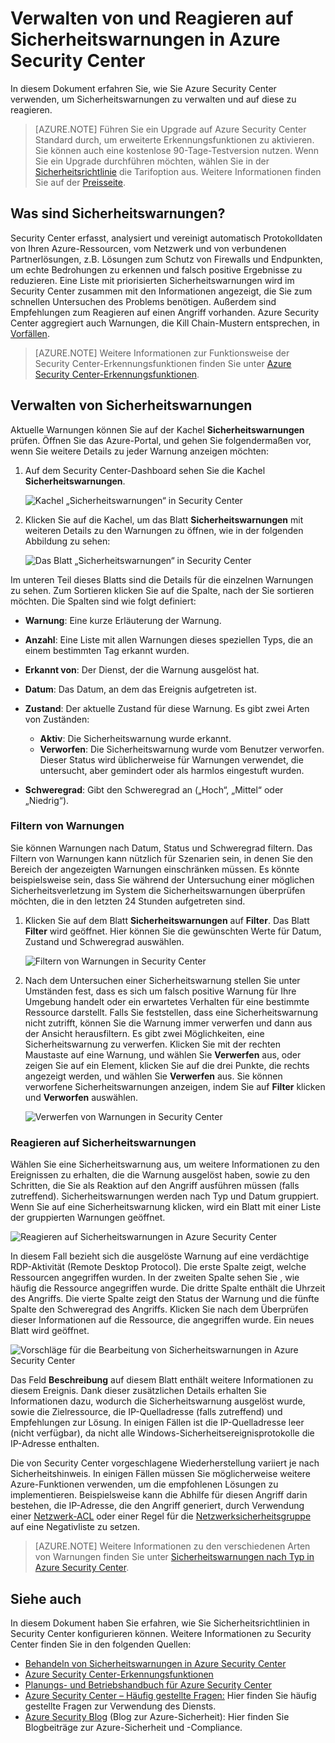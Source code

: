 <properties
   pageTitle="Verwalten von und Reagieren auf Sicherheitswarnungen in Azure Security Center | Microsoft Azure"
   description="In diesem Dokument erfahren Sie, wie Sie Azure Security Center-Funktionen verwenden, um Sicherheitswarnungen zu verwalten und auf diese zu reagieren."
   services="security-center"
   documentationCenter="na"
   authors="YuriDio"
   manager="swadhwa"
   editor=""/>

<tags
   ms.service="security-center"
   ms.topic="hero-article"
   ms.devlang="na"
   ms.tgt_pltfrm="na"
   ms.workload="na"
   ms.date="09/19/2016"
   ms.author="yurid"/>

# Verwalten von und Reagieren auf Sicherheitswarnungen in Azure Security Center
In diesem Dokument erfahren Sie, wie Sie Azure Security Center verwenden, um Sicherheitswarnungen zu verwalten und auf diese zu reagieren.

> [AZURE.NOTE] Führen Sie ein Upgrade auf Azure Security Center Standard durch, um erweiterte Erkennungsfunktionen zu aktivieren. Sie können auch eine kostenlose 90-Tage-Testversion nutzen. Wenn Sie ein Upgrade durchführen möchten, wählen Sie in der [Sicherheitsrichtlinie](security-center-policies.md) die Tarifoption aus. Weitere Informationen finden Sie auf der [Preisseite](https://azure.microsoft.com/pricing/details/security-center/).


## Was sind Sicherheitswarnungen?
Security Center erfasst, analysiert und vereinigt automatisch Protokolldaten von Ihren Azure-Ressourcen, vom Netzwerk und von verbundenen Partnerlösungen, z.B. Lösungen zum Schutz von Firewalls und Endpunkten, um echte Bedrohungen zu erkennen und falsch positive Ergebnisse zu reduzieren. Eine Liste mit priorisierten Sicherheitswarnungen wird im Security Center zusammen mit den Informationen angezeigt, die Sie zum schnellen Untersuchen des Problems benötigen. Außerdem sind Empfehlungen zum Reagieren auf einen Angriff vorhanden. Azure Security Center aggregiert auch Warnungen, die Kill Chain-Mustern entsprechen, in [Vorfällen](security-center-incident.md).

> [AZURE.NOTE] Weitere Informationen zur Funktionsweise der Security Center-Erkennungsfunktionen finden Sie unter [Azure Security Center-Erkennungsfunktionen](security-center-detection-capabilities.md).


## Verwalten von Sicherheitswarnungen

Aktuelle Warnungen können Sie auf der Kachel **Sicherheitswarnungen** prüfen. Öffnen Sie das Azure-Portal, und gehen Sie folgendermaßen vor, wenn Sie weitere Details zu jeder Warnung anzeigen möchten:

1. Auf dem Security Center-Dashboard sehen Sie die Kachel **Sicherheitswarnungen**.

    ![Kachel „Sicherheitswarnungen“ in Security Center](./media/security-center-managing-and-responding-alerts/security-center-managing-and-responding-alerts-fig1-ga.png)

2.  Klicken Sie auf die Kachel, um das Blatt **Sicherheitswarnungen** mit weiteren Details zu den Warnungen zu öffnen, wie in der folgenden Abbildung zu sehen:

    ![Das Blatt „Sicherheitswarnungen“ in Security Center](./media/security-center-managing-and-responding-alerts/security-center-managing-and-responding-alerts-fig2-ga.png)

Im unteren Teil dieses Blatts sind die Details für die einzelnen Warnungen zu sehen. Zum Sortieren klicken Sie auf die Spalte, nach der Sie sortieren möchten. Die Spalten sind wie folgt definiert:

- **Warnung**: Eine kurze Erläuterung der Warnung.
- **Anzahl**: Eine Liste mit allen Warnungen dieses speziellen Typs, die an einem bestimmten Tag erkannt wurden.
- **Erkannt von**: Der Dienst, der die Warnung ausgelöst hat.
- **Datum**: Das Datum, an dem das Ereignis aufgetreten ist.
- **Zustand**: Der aktuelle Zustand für diese Warnung. Es gibt zwei Arten von Zuständen:
    - **Aktiv**: Die Sicherheitswarnung wurde erkannt.
    - **Verworfen**: Die Sicherheitswarnung wurde vom Benutzer verworfen. Dieser Status wird üblicherweise für Warnungen verwendet, die untersucht, aber gemindert oder als harmlos eingestuft wurden.

- **Schweregrad**: Gibt den Schweregrad an („Hoch“, „Mittel“ oder „Niedrig“).

### Filtern von Warnungen

Sie können Warnungen nach Datum, Status und Schweregrad filtern. Das Filtern von Warnungen kann nützlich für Szenarien sein, in denen Sie den Bereich der angezeigten Warnungen einschränken müssen. Es könnte beispielsweise sein, dass Sie während der Untersuchung einer möglichen Sicherheitsverletzung im System die Sicherheitswarnungen überprüfen möchten, die in den letzten 24 Stunden aufgetreten sind.

1. Klicken Sie auf dem Blatt **Sicherheitswarnungen** auf **Filter**. Das Blatt **Filter** wird geöffnet. Hier können Sie die gewünschten Werte für Datum, Zustand und Schweregrad auswählen.

	![Filtern von Warnungen in Security Center](./media/security-center-managing-and-responding-alerts/security-center-managing-and-responding-alerts-fig3-ga.png)

2. 	Nach dem Untersuchen einer Sicherheitswarnung stellen Sie unter Umständen fest, dass es sich um falsch positive Warnung für Ihre Umgebung handelt oder ein erwartetes Verhalten für eine bestimmte Ressource darstellt. Falls Sie feststellen, dass eine Sicherheitswarnung nicht zutrifft, können Sie die Warnung immer verwerfen und dann aus der Ansicht herausfiltern. Es gibt zwei Möglichkeiten, eine Sicherheitswarnung zu verwerfen. Klicken Sie mit der rechten Maustaste auf eine Warnung, und wählen Sie **Verwerfen** aus, oder zeigen Sie auf ein Element, klicken Sie auf die drei Punkte, die rechts angezeigt werden, und wählen Sie **Verwerfen** aus. Sie können verworfene Sicherheitswarnungen anzeigen, indem Sie auf **Filter** klicken und **Verworfen** auswählen.

	![Verwerfen von Warnungen in Security Center](./media/security-center-managing-and-responding-alerts/security-center-managing-and-responding-alerts-fig4-ga.png)

### Reagieren auf Sicherheitswarnungen

Wählen Sie eine Sicherheitswarnung aus, um weitere Informationen zu den Ereignissen zu erhalten, die die Warnung ausgelöst haben, sowie zu den Schritten, die Sie als Reaktion auf den Angriff ausführen müssen (falls zutreffend). Sicherheitswarnungen werden nach Typ und Datum gruppiert. Wenn Sie auf eine Sicherheitswarnung klicken, wird ein Blatt mit einer Liste der gruppierten Warnungen geöffnet.

![Reagieren auf Sicherheitswarnungen in Azure Security Center](./media/security-center-managing-and-responding-alerts/security-center-managing-and-responding-alerts-fig5-ga.png)

In diesem Fall bezieht sich die ausgelöste Warnung auf eine verdächtige RDP-Aktivität (Remote Desktop Protocol). Die erste Spalte zeigt, welche Ressourcen angegriffen wurden. In der zweiten Spalte sehen Sie , wie häufig die Ressource angegriffen wurde. Die dritte Spalte enthält die Uhrzeit des Angriffs. Die vierte Spalte zeigt den Status der Warnung und die fünfte Spalte den Schweregrad des Angriffs. Klicken Sie nach dem Überprüfen dieser Informationen auf die Ressource, die angegriffen wurde. Ein neues Blatt wird geöffnet.

![Vorschläge für die Bearbeitung von Sicherheitswarnungen in Azure Security Center](./media/security-center-managing-and-responding-alerts/security-center-managing-and-responding-alerts-fig6-ga.png)

Das Feld **Beschreibung** auf diesem Blatt enthält weitere Informationen zu diesem Ereignis. Dank dieser zusätzlichen Details erhalten Sie Informationen dazu, wodurch die Sicherheitswarnung ausgelöst wurde, sowie die Zielressource, die IP-Quelladresse (falls zutreffend) und Empfehlungen zur Lösung. In einigen Fällen ist die IP-Quelladresse leer (nicht verfügbar), da nicht alle Windows-Sicherheitsereignisprotokolle die IP-Adresse enthalten.

Die von Security Center vorgeschlagene Wiederherstellung variiert je nach Sicherheitshinweis. In einigen Fällen müssen Sie möglicherweise weitere Azure-Funktionen verwenden, um die empfohlenen Lösungen zu implementieren. Beispielsweise kann die Abhilfe für diesen Angriff darin bestehen, die IP-Adresse, die den Angriff generiert, durch Verwendung einer [Netzwerk-ACL](../virtual-network/virtual-networks-acl.md) oder einer Regel für die [Netzwerksicherheitsgruppe](../virtual-network/virtual-networks-nsg.md) auf eine Negativliste zu setzen.

> [AZURE.NOTE] Weitere Informationen zu den verschiedenen Arten von Warnungen finden Sie unter [Sicherheitswarnungen nach Typ in Azure Security Center](security-center-alerts-type.md).

## Siehe auch

In diesem Dokument haben Sie erfahren, wie Sie Sicherheitsrichtlinien in Security Center konfigurieren können. Weitere Informationen zu Security Center finden Sie in den folgenden Quellen:

- [Behandeln von Sicherheitswarnungen in Azure Security Center](security-center-incident.md)
- [Azure Security Center-Erkennungsfunktionen](security-center-detection-capabilities.md)
- [Planungs- und Betriebshandbuch für Azure Security Center](security-center-planning-and-operations-guide.md)
- [Azure Security Center – Häufig gestellte Fragen:](security-center-faq.md) Hier finden Sie häufig gestellte Fragen zur Verwendung des Diensts.
- [Azure Security Blog](http://blogs.msdn.com/b/azuresecurity/) (Blog zur Azure-Sicherheit): Hier finden Sie Blogbeiträge zur Azure-Sicherheit und -Compliance.

<!----HONumber=AcomDC_0921_2016--->